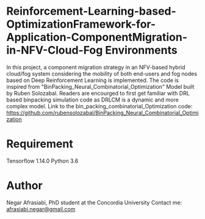# Reinforcement-Learning-based-OptimizationFramework-for-Application-ComponentMigration-in-NFV-Cloud-Fog Environments
In this project, a component migration strategy in an NFV-based hybrid cloud/fog system considering the mobility of both end-users and fog nodes based on Deep Reinforcement Learning is implemented. The code is inspired from "BinPacking_Neural_Combinatorial_Optimization" Model built by Ruben Solozabal. Readers are encourged to first get familiar with DRL based binpacking simulation code as DRLCM is a dynamic and more complex model. Link to the bin_packing_combinatorial_Optimization code: https://github.com/rubensolozabal/BinPacking_Neural_Combinatorial_Optimization
# Requirement
Tensorflow 1.14.0
Python 3.6
# Author
Negar Afrasiabi, PhD student at the Concordia University
Contact me: afrasiabi.negar@gmail.com
